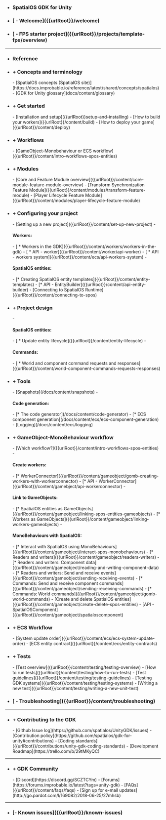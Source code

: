- <h3> SpatialOS GDK for Unity</h3>
- <h3> [ - Welcome]({{urlRoot}}/welcome)</h3>
- <h3> [ - FPS starter project]({{urlRoot}}/projects/template-fps/overview)</h3>
 
***
- <h3> Reference</h3>
- <h3> + Concepts and terminology</h3>
    - [SpatialOS concepts (SpatialOS site)](https://docs.improbable.io/reference/latest/shared/concepts/spatialos)
    - [GDK for Unity glossary](docs/content/glossary)
- <h3> + Get started</h3>
    - [Installation and setup]({{urlRoot}}setup-and-installing)
    - [How to build your workers]({{urlRoot}}/content/build)
    - [How to deploy your game]({{urlRoot}}/content/deploy)
- <h3> + Workflows</h3>
    - [GameObject-Monobehaviour or ECS workflow]({{urlRoot}}/content/intro-workflows-spos-entities)
- <h3> + Modules</h3>
    - [Core and Feature Module overview]({{urlRoot}}/content/core-module-feature-module-overview)
    - [Transform Synchronization Feature Module]({{urlRoot}}/content/modules/transform-feature-module)
    - [Player Lifecycle Feature Module]({{urlRoot}}/content/modules/player-lifecycle-feature-module)
- <h3> + Configuring your project</h3>
    - [Setting up a new project]({{urlRoot}}/content/set-up-new-project)
    - <h4>Workers: </h4>
        - [ * Workers in the GDK]({{urlRoot}}/content/workers/workers-in-the-gdk)
        - [ * API - worker]({{urlRoot}}/content/worker/api-worker)
        - [ * API - workers system]({{urlRoot}}/content/ecs/api-workers-system)
    - <h4>SpatialOS entities:</h4>
        - [* Creating SpatialOS entity templates]({{urlRoot}}/content/entity-templates)
        - [* API - EntityBuilder]({{urlRoot}}/content/api-entity-builder)
    - [Connecting to SpatialOS Runtime]({{urlRoot}}/content/connecting-to-spos)
- <h3> + Project design</h3>
    - <h4>SpatialOS entities:</h4>
        - [ * Update entity lifecycle]({{urlRoot}}/content/entity-lifecycle)
    - <h4>Commands:</h4>
        - [ * World and component command requests and responses]({{urlRoot}}/content/world-component-commands-requests-responses)
- <h3> + Tools </h3>
    - [Snapshots](/docs/content/snapshots)
    - <h4>Code generation:</h4>
        - [* The code generator](/docs/content/code-generator)
        - [* ECS component generation](/docs/content/ecs/ecs-component-generation) 
    - [Logging](/docs/content/ecs/logging)
- <h3> + GameObject-MonoBehaviour workflow</h3>
    - [Which workflow?]({{urlRoot}}/content/intro-workflows-spos-entities)
    - <h4>Create workers:</h4>
        - [* WorkerConnector]({{urlRoot}}/content/gameobject/gomb-creating-workers-with-workerconnector)
        - [* API - WorkerConnector]({{urlRoot}}/content/gamebject/api-workerconnector)
    - <h4>Link to GameObjects:</h4>
        - [* SpatialOS entities as GameObjects]({{urlRoot}}/content/gameobject/linking-spos-entities-gameobjects)
        - [* Workers as GameObjects]({{urlRoot}}/content/gameobject/linking-workers-gameobjects)
    - <h4>MonoBehaviours with SpatialOS:</h4>
        - [* Interact with SpatialOS using MonoBehaviours]({{urlRoot}}/content/gameobject/interact-spos-monobehaviours)
        - [* Readers and writers]({{urlRoot}}/content/gameobject/readers-writers)
        - [* Readers and writers: Component data]({{urlRoot}}/content/gameobject/reading-and-writing-component-data)
        - [* Readers and writers: Send and receive events]({{urlRoot}}/content/gameobject/sending-receiving-events)
        - [* Commands: Send and receive component commands]({{urlRoot}}/content/gameobject/sending-receiving-commands)
        - [* Commands: World commands]({{urlRoot}}/content/gameobject/gomb-world-commands)
    - [Create and delete SpatialOS entities]({{urlRoot}}/content/gameobject/create-delete-spos-entities)
    - [API - SpatialOSComponent]({{urlRoot}}/content/gameobject/spatialoscomponent)
- <h3> + ECS Workflow</h3>
    - [System update order]({{urlRoot}}/content/ecs/ecs-system-update-order)
    - [ECS entity contract]({{urlRoot}}/content/ecs/entity-contracts)
  
- <h3> + Tests</h3>
    - [Test overview]({{urlRoot}}/content/testing/testing-overview)
    - [How to run tests]({{urlRoot}}/content/testing/how-to-run-tests)
    - [Test guidelines]({{urlRoot}}/content/testing/testing-guidelines)
    - [Testing GDK systems]({{urlRoot}}/content/testing/testing-systems)
    - [Writing a new test]({{urlRoot}}/content/testing/writing-a-new-unit-test)
- <h3> [ - Troubleshooting]({{urlRoot}}/content/troubleshooting)</h3>

 ***
- <h3>+ Contributing to the GDK</h3>
    - [Github Issue log](https://github.com/spatialos/UnityGDK/issues)
    - [Contribution policy](https://github.com/spatialos/gdk-for-unity#contributions)
    - [Coding standards]({{urlRoot}}/contributions/unity-gdk-coding-standards)
    - [Development Roadmap](https://trello.com/b/29tMKyQC)

***
- <h3>+ GDK Community</h3>
    - [Discord](https://discord.gg/SCZTCYm)
    - [Forums](https://forums.improbable.io/latest?tags=unity-gdk)
    - [FAQs]({{urlRoot}}/content/faqs/faqs)
    - [Sign up for e-mail updates](http://go.pardot.com/l/169082/2018-06-25/27mhsb)

 ***
- <h3>[- Known issues]({{urlRoot}}/known-issues)</h3>
